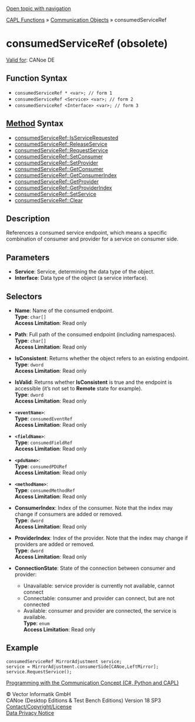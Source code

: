 [Open topic with navigation](../../../../../CANoeDEFamily.htm#Topics/CAPLFunctions/CommunicationObjects/Objects/CAPLfunctionConsumedServiceRef.md)

[CAPL Functions](../../CAPLfunctions.md) » [Communication Objects](../CAPLfunctionsCOOverview.md) » consumedServiceRef

# consumedServiceRef (obsolete)

[Valid for](../../../Shared/FeatureAvailability.md):  CANoe DE

## Function Syntax

- `consumedServiceRef * <var>; // form 1`
- `consumedServiceRef <Service> <var>; // form 2`
- `consumedServiceRef <Interface> <var>; // form 3`

## [Method](../../../Shared/CAPL/General/ClassesAndObjects.md) Syntax

- [consumedServiceRef::IsServiceRequested](../Methods/CAPLfunctionConsumedServiceRefIsServiceRequested.md)
- [consumedServiceRef::ReleaseService](../Methods/CAPLfunctionConsumedServiceRefReleaseService.md)
- [consumedServiceRef::RequestService](../Methods/CAPLfunctionConsumedServiceRefRequestService.md)
- [consumedServiceRef::SetConsumer](../Methods/CAPLfunctionSetConsumer.md)
- [consumedServiceRef::SetProvider](../Methods/CAPLfunctionSetProvider.md)
- [consumedServiceRef::GetConsumer](../Methods/CAPLfunctionGetConsumer.md)
- [consumedServiceRef::GetConsumerIndex](../Methods/CAPLfunctionGetConsumerIndex.md)
- [consumedServiceRef::GetProvider](../Methods/CAPLfunctionGetProvider.md)
- [consumedServiceRef::GetProviderIndex](../Methods/CAPLfunctionGetProviderIndex.md)
- [consumedServiceRef::SetService](../Methods/CAPLfunctionSetService.md)
- [consumedServiceRef::Clear](../Methods/CAPLfunctionClear.md)

## Description

References a consumed service endpoint, which means a specific combination of consumer and provider for a service on consumer side.

## Parameters

- **Service**: Service, determining the data type of the object.
- **Interface**: Data type of the object (a service interface).

## Selectors

- **Name**: Name of the consumed endpoint.  
  **Type**: `char[]`  
  **Access Limitation**: Read only

- **Path**: Full path of the consumed endpoint (including namespaces).  
  **Type**: `char[]`  
  **Access Limitation**: Read only

- **IsConsistent**: Returns whether the object refers to an existing endpoint.  
  **Type**: `dword`  
  **Access Limitation**: Read only

- **IsValid**: Returns whether **IsConsistent** is true and the endpoint is accessible (it’s not set to **Remote** state for example).  
  **Type**: `dword`  
  **Access Limitation**: Read only

- **`<eventName>`**:  
  **Type**: `consumedEventRef`  
  **Access Limitation**: Read only

- **`<fieldName>`**:  
  **Type**: `consumedFieldRef`  
  **Access Limitation**: Read only

- **`<pduName>`**:  
  **Type**: `consumedPDURef`  
  **Access Limitation**: Read only

- **`<methodName>`**:  
  **Type**: `consumedMethodRef`  
  **Access Limitation**: Read only

- **ConsumerIndex**: Index of the consumer. Note that the index may change if consumers are added or removed.  
  **Type**: `dword`  
  **Access Limitation**: Read only

- **ProviderIndex**: Index of the provider. Note that the index may change if providers are added or removed.  
  **Type**: `dword`  
  **Access Limitation**: Read only

- **ConnectionState**: State of the connection between consumer and provider:
  - Unavailable: service provider is currently not available, cannot connect
  - Connectable: consumer and provider can connect, but are not connected
  - Available: consumer and provider are connected, the service is available.  
  **Type**: `enum`  
  **Access Limitation**: Read only

## Example

```plaintext
consumedServiceRef MirrorAdjustment service;
service = MirrorAdjustment.consumerSide[CANoe,LeftMirror];
service.RequestService();
```

[Programming with the Communication Concept (C#, Python and CAPL)](../../../CANoeCANalyzer/CommunicationConcept/Programming/CCP.md)

© Vector Informatik GmbH  
CANoe (Desktop Editions & Test Bench Editions) Version 18 SP3  
[Contact/Copyright/License](../../../Shared/ContactCopyrightLicense.md)  
[Data Privacy Notice](https://www.vector.com/int/en/company/get-info/privacy-policy/)